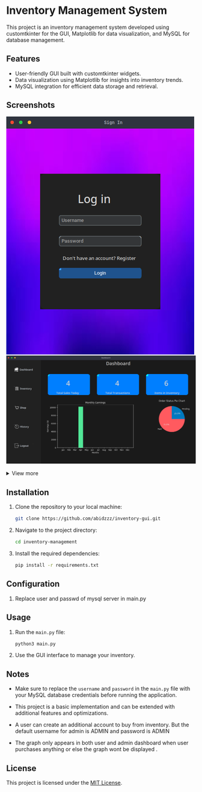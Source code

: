 # Inventory Management System

This project is an inventory management system developed using customtkinter for the GUI, Matplotlib for data visualization, and MySQL for database management.

## Features

- User-friendly GUI built with customtkinter widgets.
- Data visualization using Matplotlib for insights into inventory trends.
- MySQL integration for efficient data storage and retrieval.

## Screenshots
<img src="screenshots/0.png"></image> <img src="screenshots/2.png"></image>
<details>
  <summary>View more</summary>
  <br>
    <p align="left">
    <img src="screenshots/1.png"></image>
    <img src="screenshots/3.png"></image>
    <img src="screenshots/6.png"></image>
    <img src="screenshots/5.png"></image>
    <img src="screenshots/4.png"></image>
    <img src="screenshots/7.png"></image>

    </p>

</details>



## Installation

1. Clone the repository to your local machine:

    ```bash
    git clone https://github.com/abidzzz/inventory-gui.git
    ```

2. Navigate to the project directory:

    ```bash
    cd inventory-management
    ```

3. Install the required dependencies:

    ```bash
    pip install -r requirements.txt
    ```

## Configuration

1. Replace user and passwd of mysql server in main.py

## Usage

1. Run the `main.py` file:

    ```bash
    python3 main.py
    ```

2. Use the GUI interface to manage your inventory.

## Notes

- Make sure to replace the `username` and `password` in the `main.py` file with your MySQL database credentials before running the application.

- This project is a basic implementation and can be extended with additional features and optimizations.

- A user can create an additional account to buy from inventory. But the default username for admin is ADMIN and password is ADMIN 

- The graph only appears in both user and admin dashboard when user purchases anything or else the graph wont be displayed .


## License

This project is licensed under the [MIT License](LICENSE).
